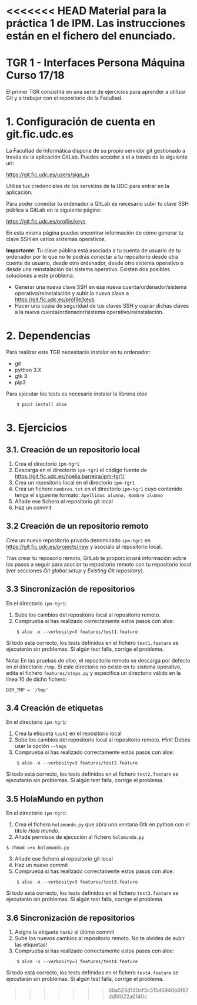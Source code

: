 <<<<<<< HEAD
Material para la práctica 1 de IPM. Las instrucciones están en el fichero del
enunciado.
=======
TGR 1 - Interfaces Persona Máquina Curso 17/18
=========================================

El primer TGR consistirá en una serie de ejercicios para aprender a utilizar Git y a trabajar con el repositorio de la Facultad.

# 1. Configuración de cuenta en git.fic.udc.es

La Facultad de Informática dispone de su propio servidor git gestionado a través de la aplicación GitLab. Puedes acceder a el a través de la siguiente url:

https://git.fic.udc.es/users/sign_in

Utiliza tus credenciales de los servicios de la UDC para entrar en la aplicación.

Para poder conectar tu ordenador a GitLab es necesario subir tu clave SSH pública a GitLab en la siguiente página:

https://git.fic.udc.es/profile/keys

En esta misma página puedes encontrar información de cómo generar tu clave SSH en varios sistemas operativos.

**Importante**: Tu clave pública está asociada a tu cuenta de usuario de tu ordenador por lo que no te podrás conectar a tu repositorio desde otra cuenta de usuario, desde otro ordenador, desde otro sistema operativo o desde una reinstalación del sistema operativo. Existen dos posibles soluciones a este problema:

* Generar una nueva clave SSH en esa nueva cuenta/ordenador/sistema operativo/reinstalación y subir la nueva clave a https://git.fic.udc.es/profile/keys.
* Hacer una copia de seguridad de tus claves SSH y copiar dichas claves a la nueva cuenta/ordenador/sistema operativo/reinstalación.


# 2. Dependencias

Para realizar este TGR necesitarás instalar en tu ordenador:

* git
* python 3.X
* gtk 3
* pip3

Para ejecutar los tests es necesario instalar la librería *aloe*

```
	$ pip3 install aloe
```

# 3. Ejercicios

## 3.1. Creación de un repositorio local

1. Crea el directorio `ipm-tgr1`
2. Descarga en el directorio  `ipm-tgr1` el código fuente de https://git.fic.udc.es/noelia.barreira/ipm-tgr1/
3. Crea un repositorio local en el directorio `ipm-tgr1`
4. Crea un fichero `nombres.txt` en el directorio  `ipm-tgr1` cuyo contenido tenga el siguiente formato: `Apellidos alumno, Nombre alumno`
5. Añade ese fichero al repositorio git local
6. Haz un commit

## 3.2 Creación de un repositorio remoto

Crea un nuevo repositorio privado denominado `ipm-tgr1` en https://git.fic.udc.es/projects/new  y asocialo al repositorio local.

Tras crear tu reposorio remoto, GitLab te proporcionará información sobre los pasos a seguir para asociar tu repositorio remoto con tu repositorio local (ver secciones *Git global setup* y *Existing Git repository*).

## 3.3 Sincronización de repositorios

En el directorio `ipm-tgr1`:

1. Sube los cambios del repositorio local al repositorio remoto.
2. Comprueba si has realizado correctamente estos pasos con aloe:

```
    $ aloe -x --verbosity=3 features/test1.feature
```

Si todo está correcto, los tests definidos en el fichero `test1.feature` se ejecutarán sin problemas. Si algún test falla, corrige el problema.

Nota: En las pruebas de *aloe*, el repositorio remoto se descarga por defecto en el directorio `/tmp`. Si este directorio no existe en tu sistema operativo, edita el fichero `features/steps.py` y especifica un directorio válido en la línea 10 de dicho fichero:

```
DIR_TMP = '/tmp'
```


## 3.4 Creación de etiquetas

En el directorio `ipm-tgr1`:

1. Crea la etiqueta `task1` en el repositorio local
2. Sube los cambios del repositorio local al repositorio remoto. *Hint*: Debes usar la opción `--tags`
3. Comprueba si has realizado correctamente estos pasos con aloe:

```
    $ aloe -x --verbosity=3 features/test2.feature
```

Si todo está correcto, los tests definidos en el fichero `test2.feature` se ejecutarán sin problemas. Si algún test falla, corrige el problema.

## 3.5 HolaMundo en python

En el directorio `ipm-tgr1`:

1. Crea el fichero `holamundo.py` que abra una ventana Gtk en python con el titulo *Hola mundo*.
2. Añade permisos de ejecución al fichero `holamundo.py`

```
$ chmod u+x holamundo.py
```

3. Añade ese fichero al repositorio git local
4. Haz un nuevo commit
5. Comprueba si has realizado correctamente estos pasos con aloe:

```
    $ aloe -x --verbosity=3 features/test3.feature
```

Si todo está correcto, los tests definidos en el fichero `test3.feature` se ejecutarán sin problemas. Si algún test falla, corrige el problema.



## 3.6 Sincronización de repositorios

1. Asigna la etiqueta `task2` al último commit
2. Sube los nuevos cambios al repositorio remoto. No te olvides de subir las etiquetas!
3. Comprueba si has realizado correctamente estos pasos con aloe:

```
    $ aloe -x --verbosity=3 features/test4.feature
```

Si todo está correcto, los tests definidos en el fichero `test4.feature` se ejecutarán sin problemas. Si algún test falla, corrige el problema.
>>>>>>> d6a523d140cf3c515d6940b6f87dd5f022a0140c
